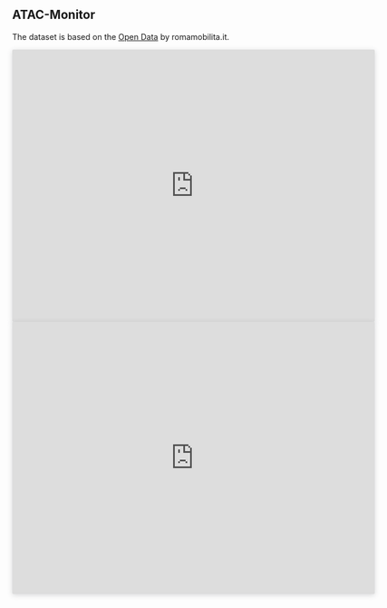 ## ATAC-Monitor

The dataset is based on the [Open Data](https://romamobilita.it/it/tecnologie/open-data) by romamobilita.it.

<iframe style="border: none;border-radius: 2px;box-shadow: 0 2px 10px 0 rgba(70, 76, 79, .2);" width="640" height="480" src="https://charts.mongodb.com/charts-project-0-urdrh/embed/charts?id=45ebb281-e181-4c1f-9678-cb5b5fad1d24&tenant=b6ce3d2e-8588-4414-bc01-ab06e40b3635"></iframe>

<iframe style="border: none;border-radius: 2px;box-shadow: 0 2px 10px 0 rgba(70, 76, 79, .2);" width="640" height="480" src="https://charts.mongodb.com/charts-project-0-urdrh/embed/charts?id=511d7883-016b-4510-9a66-2902f0af5fd8&tenant=b6ce3d2e-8588-4414-bc01-ab06e40b3635"></iframe>
